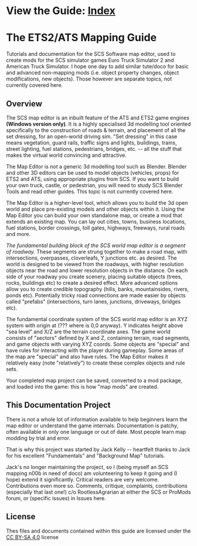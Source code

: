# View the Guide: [Index](./docs/index.md)

# The ETS2/ATS Mapping Guide
Tutorials and documentation for the SCS Software map editor, used to create mods for the SCS simulator games Euro Truck Simulator 2 and American Truck Simulator.  I hope one day to add similar tute/doco for basic and advanced non-mapping mods (i.e. object property changes, object modifications, new objects).  Those however are separate topics, not currently covered here.

## Overview

The SCS map editor is an inbuilt feature of the ATS and ETS2 game engines **(Windows version only)**.  It is a highly specialised 3d modelling tool oriented specifically to the construction of roads & terrain, and placement of all the set dressing, for an open-world driving sim. "Set dressing" in this case means vegetation, guard rails, traffic signs and lights, buildings, trains, street lighting, fuel stations, pedestrians, bridges, etc. -- all the stuff that makes the virtual world convincing and attractive.  

The Map Editor is *not* a generic 3d modelling tool such as Blender.  Blender and other 3D editors can be used to model objects (vehicles, props) for ETS2 and ATS, using appropriate plugins from SCS.  If you want to build your own truck, castle, or pedestrian, you will need to study SCS Blender Tools and read other guides.  This topic is not currently covered here.

The Map Editor is a higher-level tool, which allows you to build the 3d open world and place pre-existing models and other objects within it.  Using the Map Editor you can build your own standalone map, or create a mod that extends an existing map.  You can lay out cities, towns, business locations, fuel stations, border crossings, toll gates, highways, freeways, rural roads and more.

*The fundamental building block of the SCS world map editor is a segment of roadway.*  These segments are strung together to make a road map, with intersections, overpasses, cloverleafs, Y junctions etc. as desired.  The world is designed to be viewed from the roadways, with higher resolution objects near the road and lower resolution objects in the distance.  On each side of your roadway you create scenery, placing suitable objects (trees, rocks, buildings etc) to create a desired effect.  More advanced options allow you to create credible topography (hills, banks, mountainsides, rivers, ponds etc).  Potentially tricky road connections are made easier by objects called "prefabs" (intersections, turn lanes, junctions, driveways, bridges etc).

The fundamental coordinate system of the SCS world map editor is an XYZ system with origin at (??? where is 0,0 anyway).  Y indicates height above "sea level" and X/Z are the terrain coordinate axes.  The game world consists of "sectors" defined by X and Z, containing terrain, road segments, and game objects with varying XYZ coords.  Some objects are "special" and have rules for interacting with the player during gameplay.  Some areas of the map are "special" and also have rules.  The Map Editor makes it relatively easy (note "relatively") to create these complex objects and rule sets.

Your completed map project can be saved, converted to a mod package, and loaded into the game: this is how "map mods" are created.

## This Documentation Project

There is not a whole lot of information available to help beginners learn the map editor or understand the game internals.  Documentation is patchy, often available in only one language or out of date.  Most people learn map modding by trial and error.

That is why this project was started by Jack Kelly -- heartfelt thanks to Jack for his excellent "Fundamentals"  and "Background Map" tutorials.

Jack's no longer maintaining the project, so I (being myself an SCS mapping n00b in need of doco) am volunteering to keep it going and (I hope) extend it significantly.  Critical readers are very welcome.  Contributions even more so.  Comments, critique, complaints, contributions (especially that last one!) c/o RootlessAgrarian at either the SCS or ProMods forum, or (specific issues) in Issues here.

## License 
Thes files and documents contained within this guide are licensed under the [CC BY-SA 4.0](https://creativecommons.org/licenses/by-sa/4.0/) license
